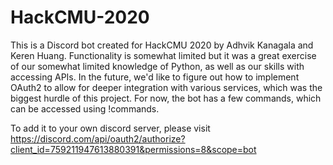 # HackCMU-2020
This is a Discord bot created for HackCMU 2020 by Adhvik Kanagala and Keren Huang. 
Functionality is somewhat limited but it was a great exercise of our somewhat limited knowledge of Python, as well as our skills with accessing APIs. 
In the future, we'd like to figure out how to implement OAuth2 to allow for deeper integration with various services, which was the biggest hurdle of this project.
For now, the bot has a few commands, which can be accessed using !commands. 

To add it to your own discord server, please visit https://discord.com/api/oauth2/authorize?client_id=759211947613880391&permissions=8&scope=bot
